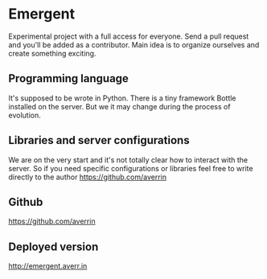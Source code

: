 Emergent
========
Experimental project with a full access for everyone. Send a pull request and you'll be added as a contributor. Main idea is to organize ourselves and create something exciting. 

## Programming language
It's supposed to be wrote in Python. There is a tiny framework Bottle installed on the server. But we it may change during the process of evolution.

## Libraries and server configurations
We are on the very start and it's not totally clear how to interact with the server. So if you need specific configurations or libraries feel free to write directly to the author https://github.com/averrin

## Github
https://github.com/averrin

## Deployed version
http://emergent.averr.in
